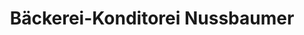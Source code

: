 ---
title: "Bäckerei-Konditorei Nussbaumer"
url: /karlsruhe/baeckerei-konditorei-nussbaumer/
shop: Bäckerei
---